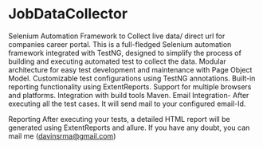 # JobDataCollector

Selenium Automation Framework to Collect live data/ direct url for companies career portal.
This is a full-fledged Selenium automation framework integrated with TestNG, designed to simplify the process of building and executing automated test to collect the data.
Modular architecture for easy test development and maintenance with Page Object Model.
Customizable test configurations using TestNG annotations.
Built-in reporting functionality using ExtentReports.
Support for multiple browsers and platforms.
Integration with build tools Maven.
Email Integration- After executing all the test cases. It will send mail to your configured email-Id.


Reporting
After executing your tests, a detailed HTML report will be generated using ExtentReports and allure. 
If you have any doubt, you can mail me (davinsrma@gmail.com)
